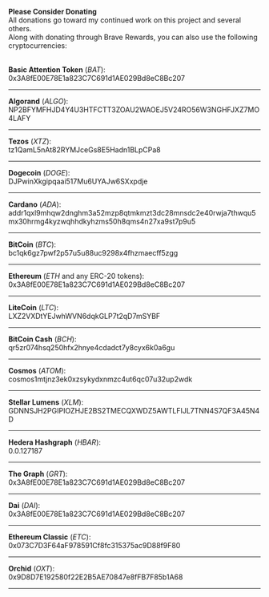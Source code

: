**Please Consider Donating**  
All donations go toward my continued work on this project and several others.
<br>
Along with donating through Brave Rewards, you can also use the following cryptocurrencies:  
<br>

**Basic Attention Token** (*BAT*):  
0x3A8fE00E78E1a823C7C691d1AE029Bd8eC8Bc207

---

**Algorand** (*ALGO*):  
NP2BFYMFHJD4Y4U3HTFCTT3ZOAU2WAOEJ5V24RO56W3NGHFJXZ7MO4LAFY

---

**Tezos** (*XTZ*):  
tz1QamL5nAt82RYMJceGs8E5Hadn1BLpCPa8

---

**Dogecoin** (*DOGE*):  
DJPwinXkgipqaai517Mu6UYAJw6SXxpdje

---

**Cardano** (*ADA*):  
addr1qxl9mhqw2dnghm3a52mzp8qtmkmzt3dc28mnsdc2e40rwja7thwqu5mx30hrmg4kyzwqhhdkyhzms50h8qms4n27xa9st7p9u5

---

**BitCoin** (*BTC*):  
bc1qk6gz7pwf2p57u5u88uc9298x4fhzmaecff5zgg

---

**Ethereum** (*ETH* and any ERC-20 tokens):  
0x3A8fE00E78E1a823C7C691d1AE029Bd8eC8Bc207

---

**LiteCoin** (*LTC*):  
LXZ2VXDtYEJwhWVN6dqkGLP7t2qD7mSYBF

---

**BitCoin Cash** (*BCH*):  
qr5zr074hsq250hfx2hnye4cdadct7y8cyx6k0a6gu

---

**Cosmos** (*ATOM*):  
cosmos1mtjnz3ek0xzsykydxnmzc4ut6qc07u32up2wdk

---

**Stellar Lumens** (*XLM*):  
GDNNSJH2PGIPIOZHJE2BS2TMECQXWDZ5AWTLFIJL7TNN4S7QF3A45N4D

---

**Hedera Hashgraph** (*HBAR*):  
0.0.127187

---

**The Graph** (*GRT*):  
0x3A8fE00E78E1a823C7C691d1AE029Bd8eC8Bc207

---

**Dai** (*DAI*):  
0x3A8fE00E78E1a823C7C691d1AE029Bd8eC8Bc207

---

**Ethereum Classic** (*ETC*):  
0x073C7D3F64aF978591Cf8fc315375ac9D88f9F80

---

**Orchid** (*OXT*):  
0x9D8D7E192580f22E2B5AE70847e8fFB7F85b1A68

---

